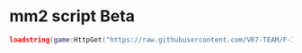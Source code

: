 # mm2 script Beta

```lua
loadstring(game:HttpGet("https://raw.githubusercontent.com/VR7-TEAM/F-15/refs/heads/main/F-15.lua"))()
```
